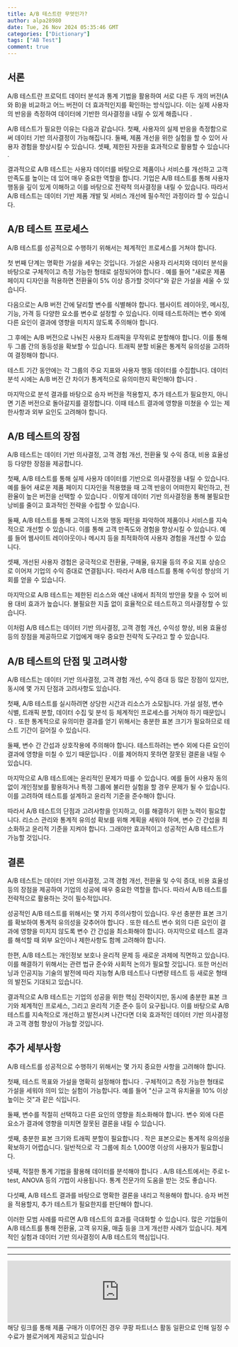 ```yaml
---
title: A/B 테스트란 무엇인가?
author: alpa28980
date: Tue, 26 Nov 2024 05:35:46 GMT
categories: ["Dictionary"]
tags: ["AB Test"]
comment: true
---
```


서론
--

A/B 테스트란 프로덕트 데이터 분석과 통계 기법을 활용하여 서로 다른 두 개의 버전(A와 B)을 비교하고 어느 버전이 더 효과적인지를 확인하는 방식입니다. 이는 실제 사용자의 반응을 측정하여 데이터에 기반한 의사결정을 내릴 수 있게 해줍니다 .

A/B 테스트가 필요한 이유는 다음과 같습니다. 첫째, 사용자의 실제 반응을 측정함으로써 데이터 기반 의사결정이 가능해집니다. 둘째, 제품 개선을 위한 실험을 할 수 있어 사용자 경험을 향상시킬 수 있습니다. 셋째, 제한된 자원을 효과적으로 활용할 수 있습니다 .

결과적으로 A/B 테스트는 사용자 데이터를 바탕으로 제품이나 서비스를 개선하고 고객 만족도를 높이는 데 있어 매우 중요한 역할을 합니다. 기업은 A/B 테스트를 통해 사용자 행동을 깊이 있게 이해하고 이를 바탕으로 전략적 의사결정을 내릴 수 있습니다. 따라서 A/B 테스트는 데이터 기반 제품 개발 및 서비스 개선에 필수적인 과정이라 할 수 있습니다.

A/B 테스트 프로세스
------------

A/B 테스트를 성공적으로 수행하기 위해서는 체계적인 프로세스를 거쳐야 합니다.

첫 번째 단계는 명확한 가설을 세우는 것입니다. 가설은 사용자 리서치와 데이터 분석을 바탕으로 구체적이고 측정 가능한 형태로 설정되어야 합니다 . 예를 들어 "새로운 제품 페이지 디자인을 적용하면 전환율이 5% 이상 증가할 것이다"와 같은 가설을 세울 수 있습니다.

다음으로는 A/B 버전 간에 달리할 변수를 식별해야 합니다. 웹사이트 레이아웃, 메시징, 기능, 가격 등 다양한 요소를 변수로 설정할 수 있습니다. 이때 테스트하려는 변수 외에 다른 요인이 결과에 영향을 미치지 않도록 주의해야 합니다.

그 후에는 A/B 버전으로 나눠진 사용자 트래픽을 무작위로 분할해야 합니다. 이를 통해 두 그룹 간의 동등성을 확보할 수 있습니다. 트래픽 분할 비율은 통계적 유의성을 고려하여 결정해야 합니다.

테스트 기간 동안에는 각 그룹의 주요 지표와 사용자 행동 데이터를 수집합니다. 데이터 분석 시에는 A/B 버전 간 차이가 통계적으로 유의미한지 확인해야 합니다 .

마지막으로 분석 결과를 바탕으로 승자 버전을 적용할지, 추가 테스트가 필요한지, 아니면 기존 버전으로 돌아갈지를 결정합니다. 이때 테스트 결과에 영향을 미쳤을 수 있는 제한사항과 외부 요인도 고려해야 합니다.

A/B 테스트의 장점
-----------

A/B 테스트는 데이터 기반 의사결정, 고객 경험 개선, 전환율 및 수익 증대, 비용 효율성 등 다양한 장점을 제공합니다.

첫째, A/B 테스트를 통해 실제 사용자 데이터를 기반으로 의사결정을 내릴 수 있습니다. 예를 들어 새로운 제품 페이지 디자인을 적용했을 때 고객 반응이 어떠한지 확인하고, 전환율이 높은 버전을 선택할 수 있습니다 . 이렇게 데이터 기반 의사결정을 통해 불필요한 낭비를 줄이고 효과적인 전략을 수립할 수 있습니다.

둘째, A/B 테스트를 통해 고객의 니즈와 행동 패턴을 파악하여 제품이나 서비스를 지속적으로 개선할 수 있습니다. 이를 통해 고객 만족도와 경험을 향상시킬 수 있습니다. 예를 들어 웹사이트 레이아웃이나 메시지 등을 최적화하여 사용자 경험을 개선할 수 있습니다.

셋째, 개선된 사용자 경험은 궁극적으로 전환율, 구매율, 유지율 등의 주요 지표 상승으로 이어져 기업의 수익 증대로 연결됩니다. 따라서 A/B 테스트를 통해 수익성 향상의 기회를 얻을 수 있습니다.

마지막으로 A/B 테스트는 제한된 리소스와 예산 내에서 최적의 방안을 찾을 수 있어 비용 대비 효과가 높습니다. 불필요한 지출 없이 효율적으로 테스트하고 의사결정할 수 있습니다.

이처럼 A/B 테스트는 데이터 기반 의사결정, 고객 경험 개선, 수익성 향상, 비용 효율성 등의 장점을 제공하므로 기업에게 매우 중요한 전략적 도구라고 할 수 있습니다.

A/B 테스트의 단점 및 고려사항
------------------

A/B 테스트는 데이터 기반 의사결정, 고객 경험 개선, 수익 증대 등 많은 장점이 있지만, 동시에 몇 가지 단점과 고려사항도 있습니다.

첫째, A/B 테스트를 실시하려면 상당한 시간과 리소스가 소모됩니다. 가설 설정, 변수 식별, 트래픽 분할, 데이터 수집 및 분석 등 체계적인 프로세스를 거쳐야 하기 때문입니다 . 또한 통계적으로 유의미한 결과를 얻기 위해서는 충분한 표본 크기가 필요하므로 테스트 기간이 길어질 수 있습니다.

둘째, 변수 간 간섭과 상호작용에 주의해야 합니다. 테스트하려는 변수 외에 다른 요인이 결과에 영향을 미칠 수 있기 때문입니다 . 이를 제어하지 못하면 잘못된 결론을 내릴 수 있습니다.

마지막으로 A/B 테스트에는 윤리적인 문제가 따를 수 있습니다. 예를 들어 사용자 동의 없이 개인정보를 활용하거나 특정 그룹에 불리한 실험을 할 경우 문제가 될 수 있습니다. 이를 고려하여 테스트를 설계하고 윤리적 기준을 준수해야 합니다.

따라서 A/B 테스트의 단점과 고려사항을 인지하고, 이를 해결하기 위한 노력이 필요합니다. 리소스 관리와 통계적 유의성 확보를 위해 계획을 세워야 하며, 변수 간 간섭을 최소화하고 윤리적 기준을 지켜야 합니다. 그래야만 효과적이고 성공적인 A/B 테스트가 가능할 것입니다.

결론
--

A/B 테스트는 데이터 기반 의사결정, 고객 경험 개선, 전환율 및 수익 증대, 비용 효율성 등의 장점을 제공하여 기업의 성공에 매우 중요한 역할을 합니다. 따라서 A/B 테스트를 전략적으로 활용하는 것이 필수적입니다.

성공적인 A/B 테스트를 위해서는 몇 가지 주의사항이 있습니다. 우선 충분한 표본 크기를 확보하여 통계적 유의성을 갖추어야 합니다 . 또한 테스트 변수 외의 다른 요인이 결과에 영향을 미치지 않도록 변수 간 간섭을 최소화해야 합니다. 마지막으로 테스트 결과를 해석할 때 외부 요인이나 제한사항도 함께 고려해야 합니다.

한편, A/B 테스트는 개인정보 보호나 윤리적 문제 등 새로운 과제에 직면하고 있습니다. 이를 해결하기 위해서는 관련 법규 준수와 사회적 논의가 필요할 것입니다. 또한 머신러닝과 인공지능 기술의 발전에 따라 지능형 A/B 테스트나 다변량 테스트 등 새로운 형태의 발전도 기대되고 있습니다.

결과적으로 A/B 테스트는 기업의 성공을 위한 핵심 전략이지만, 동시에 충분한 표본 크기와 체계적인 프로세스, 그리고 윤리적 기준 준수 등이 요구됩니다. 이를 바탕으로 A/B 테스트를 지속적으로 개선하고 발전시켜 나간다면 더욱 효과적인 데이터 기반 의사결정과 고객 경험 향상이 가능할 것입니다.

추가 세부사항
-------

A/B 테스트를 성공적으로 수행하기 위해서는 몇 가지 중요한 사항을 고려해야 합니다.

첫째, 테스트 목표와 가설을 명확히 설정해야 합니다 . 구체적이고 측정 가능한 형태로 가설을 세워야 의미 있는 실험이 가능합니다. 예를 들어 "신규 고객 유치율을 10% 이상 높이는 것"과 같은 식입니다.

둘째, 변수를 적절히 선택하고 다른 요인의 영향을 최소화해야 합니다. 변수 외에 다른 요소가 결과에 영향을 미치면 잘못된 결론을 내릴 수 있습니다.

셋째, 충분한 표본 크기와 트래픽 분할이 필요합니다 . 작은 표본으로는 통계적 유의성을 확보하기 어렵습니다. 일반적으로 각 그룹에 최소 1,000명 이상의 사용자가 필요합니다.

넷째, 적절한 통계 기법을 활용해 데이터를 분석해야 합니다 . A/B 테스트에서는 주로 t-test, ANOVA 등의 기법이 사용됩니다. 통계 전문가의 도움을 받는 것도 좋습니다.

다섯째, A/B 테스트 결과를 바탕으로 명확한 결론을 내리고 적용해야 합니다. 승자 버전을 적용할지, 추가 테스트가 필요한지를 판단해야 합니다.

이러한 모범 사례를 따르면 A/B 테스트의 효과를 극대화할 수 있습니다. 많은 기업들이 A/B 테스트를 통해 전환율, 고객 유지율, 매출 등을 크게 개선한 사례가 있습니다. 체계적인 실험과 데이터 기반 의사결정이 A/B 테스트의 핵심입니다.

---
---

<iframe src="https://ads-partners.coupang.com/widgets.html?id=807239&template=carousel&trackingCode=AF3190673&subId=&width=680&height=140&tsource=" style="width:100%" height="140" frameborder="0" scrolling="no" referrerpolicy="unsafe-url" browsingtopics></iframe>
해당 링크를 통해 제품 구매가 이루어진 경우 쿠팡 파트너스 활동 일환으로 인해 일정 수수료가 블로거에게 제공되고 있습니다

